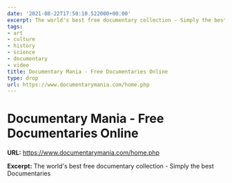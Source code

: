 ```yaml
---
date: '2021-08-22T17:50:10.522000+00:00'
excerpt: The world's best free documentary collection - Simply the best Documentaries
tags:
- art
- culture
- history
- science
- documentary
- video
title: Documentary Mania - Free Documentaries Online
type: drop
url: https://www.documentarymania.com/home.php
---
```


# Documentary Mania - Free Documentaries Online

**URL:** https://www.documentarymania.com/home.php

**Excerpt:** The world's best free documentary collection - Simply the best Documentaries
